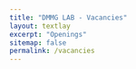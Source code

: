 ```yaml
---
title: "DMMG LAB - Vacancies"
layout: textlay
excerpt: "Openings"
sitemap: false
permalink: /vacancies
---
```




